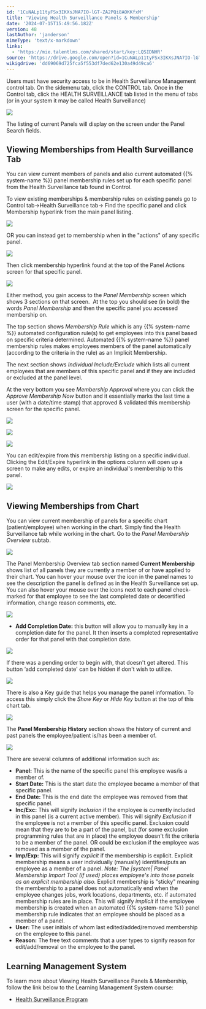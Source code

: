 ```yaml
---
id: '1CuNALp11tyFSx3IKXsJNA7IO-lGT-ZA2PQi8AOKKfxM'
title: 'Viewing Health Surveillance Panels & Membership'
date: '2024-07-15T15:49:56.182Z'
version: 48
lastAuthor: 'janderson'
mimeType: 'text/x-markdown'
links:
  - 'https://mie.talentlms.com/shared/start/key:LQSIDNHR'
source: 'https://drive.google.com/open?id=1CuNALp11tyFSx3IKXsJNA7IO-lGT-ZA2PQi8AOKKfxM'
wikigdrive: 'dd69069d725fca5f553df7ded62e130a49d49ca6'
---
```

Users must have security access to be in Health Surveillance Management control tab. On the sidemenu tab, click the CONTROL tab. Once in the Control tab, click the HEALTH SURVEILLANCE tab listed in the menu of tabs (or in your system it may be called Health Surveillance)

![](../viewing-health-surveillance-panels-and-membership.assets/8559017c3985006ba5394aa58ece891b.png)

The listing of current Panels will display on the screen under the Panel Search fields.

## Viewing Memberships from Health Surveillance Tab

You can view current members of panels and also current automated {{% system-name %}} panel membership rules set up for each specific panel from the Health Surveillance tab found in Control.

To view existing memberships & membership rules on existing panels go to Control tab→Health Surveillance tab→ Find the specific panel and click Membership hyperlink from the main panel listing.

![](../viewing-health-surveillance-panels-and-membership.assets/152a405ed9a290c61e3e0c92d6b0a89b.png)

OR you can instead get to membership when in the "actions" of any specific panel.

![](../viewing-health-surveillance-panels-and-membership.assets/77a42aa6472c44394ac6ccf2b6b16060.png)

Then click membership hyperlink found at the top of the Panel Actions screen for that specific panel.

![](../viewing-health-surveillance-panels-and-membership.assets/c83548f64fa11f29ef66d91e6a07c099.png)

Either method, you gain access to the *Panel Membership* screen which shows 3 sections on that screen.  At the top you should see (in bold) the words *Panel Membership* and then the specific panel you accessed membership on.

The top section shows *Membership Rule* which is any {{% system-name %}} automated configuration rule(s) to get employees into this panel based on specific criteria determined. Automated {{% system-name %}} panel membership rules makes employees members of the panel automatically (according to the criteria in the rule) as an Implicit Membership.

The next section shows *Individual Include/Exclude* which lists all current employees that are members of this specific panel and if they are included or excluded at the panel level.

At the very bottom you see *Membership Approval* where you can click the *Approve Membership Now* button and it essentially marks the last time a user (with a date/time stamp) that approved & validated this membership screen for the specific panel.

![](../viewing-health-surveillance-panels-and-membership.assets/cd68d728f51233aa305b4aaf45636bd0.png)

![](../viewing-health-surveillance-panels-and-membership.assets/1b37f7cfecb3446d1393db006c5dfc0b.png)

![](../viewing-health-surveillance-panels-and-membership.assets/36e7c80710bf2e27c7c2e3f47c5870bd.png)

You can edit/expire from this membership listing on a specific individual. Clicking the Edit/Expire hyperlink in the options column will open up a screen to make any edits, or expire an individual's membership to this panel.

![](../viewing-health-surveillance-panels-and-membership.assets/8114fb1d16052112a34c523b4bc44c73.png)

## Viewing Memberships from Chart

You can view current membership of panels for a specific chart (patient/employee) when working in the chart. Simply find the Health Surveillance tab while working in the chart. Go to the *Panel Membership Overview* subtab.

![](../viewing-health-surveillance-panels-and-membership.assets/85bd227308c74cc13f998a12e7616ade.png)

The Panel Membership Overview tab section named **Current Membership** shows list of all panels they are currently a member of or have applied to their chart. You can hover your mouse over the icon in the panel names to see the description the panel is defined as in the Health Surveillance set up. You can also hover your mouse over the icons next to each panel check-marked for that employee to see the last completed date or decertified information, change reason comments, etc.

![](../viewing-health-surveillance-panels-and-membership.assets/9810266721eae55384813a5e942e1fc8.png)

* <strong>Add Completion Date:</strong> this button will allow you to manually key in a completion date for the panel. It then inserts a completed representative order for that panel with that completion date.

![](../viewing-health-surveillance-panels-and-membership.assets/56ca0bd126e92b0826af0ab7943280db.png)

If there was a pending order to begin with, that doesn't get altered. This button ‘add completed date' can be hidden if don't wish to utilize.

![](../viewing-health-surveillance-panels-and-membership.assets/2f8bdcad5e282b0f1dc4cd28ccbefb95.png)

There is also a Key guide that helps you manage the panel information. To access this simply click the *Show Key* or *Hide Key* button at the top of this chart tab.

![](../viewing-health-surveillance-panels-and-membership.assets/1661f5f792421cd9e4e916e6fd097d47.png)

The **Panel Membership History** section shows the history of current and past panels the employee/patient is/has been a member of.

![](../viewing-health-surveillance-panels-and-membership.assets/12a92bdfb08337233e38a7276fd79e39.png)

There are several columns of additional information such as:

* <strong>Panel:</strong> This is the name of the specific panel this employee was/is a member of.
* <strong>Start Date:</strong> This is the start date the employee became a member of that specific panel.
* <strong>End Date:</strong> This is the end date the employee was removed from that specific panel.
* <strong>Inc/Exc:</strong> This will signify <em>Inclusion</em> if the employee is currently included in this panel (is a current active member). This will signify <em>Exclusion</em> if the employee is not a member of this specific panel. Exclusion could mean that they are to be a part of the panel, but (for some exclusion programming rules that are in place) the employee doesn't fit the criteria to be a member of the panel. OR could be exclusion if the employee was removed as a member of the panel.
* <strong>Imp/Exp:</strong> This will signify <em>explicit</em> if the membership is explicit. Explicit membership means a user individually (manually) identifies/puts an employee as a member of a panel. <em>Note: The |system| Panel Membership Import Tool (if used) places employee's into those panels as an explicit membership also.</em> Explicit membership is "sticky" meaning the membership to a panel does not automatically end when the employee changes jobs, work locations, departments, etc. if automated membership rules are in place. This will signify <em>implicit</em> if the employee membership is created when an automated {{% system-name %}} panel membership rule indicates that an employee should be placed as a member of a panel.
* <strong>User:</strong> The user initials of whom last edited/added/removed membership on the employee to this panel.
* <strong>Reason:</strong> The free text comments that a user types to signify reason for edit/add/removal on the employee to the panel.

## Learning Management System

To learn more about Viewing Health Surveillance Panels & Membership, follow the link below to the Learning Management System course:

* [Health Surveillance Program](https://mie.talentlms.com/shared/start/key:LQSIDNHR)
